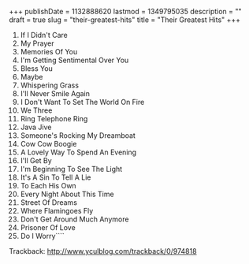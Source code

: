 +++
publishDate = 1132888620
lastmod = 1349795035
description = ""
draft = true
slug = "their-greatest-hits"
title = "Their Greatest Hits"
+++
1. If I Didn't Care
2. My Prayer
3. Memories Of You
4. I'm Getting Sentimental Over You
5. Bless You
6. Maybe
7. Whispering Grass
8. I'll Never Smile Again
9. I Don't Want To Set The World On Fire
10. We Three
11. Ring Telephone Ring
12. Java Jive
13. Someone's Rocking My Dreamboat
14. Cow Cow Boogie
15. A Lovely Way To Spend An Evening
16. I'll Get By
17. I'm Beginning To See The Light
18. It's A Sin To Tell A Lie
19. To Each His Own
20. Every Night About This Time
21. Street Of Dreams
22. Where Flamingoes Fly
23. Don't Get Around Much Anymore
24. Prisoner Of Love
25. Do I Worry````

Trackback: http://www.yculblog.com/trackback/0/974818 